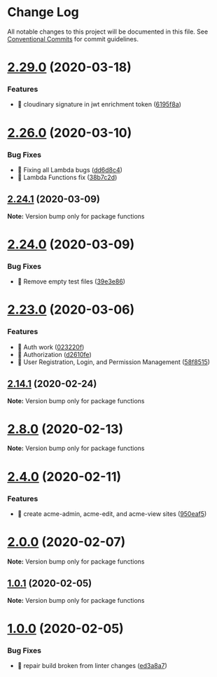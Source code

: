 # Change Log

All notable changes to this project will be documented in this file.
See [Conventional Commits](https://conventionalcommits.org) for commit guidelines.

# [2.29.0](https://github.com/nearform/orion/compare/v2.28.2...v2.29.0) (2020-03-18)


### Features

* 🎸 cloudinary signature in jwt enrichment token ([6195f8a](https://github.com/nearform/orion/commit/6195f8aad7ab929a9305ffdffa664ef586bd9fb7))





# [2.26.0](https://github.com/nearform/orion/compare/v2.25.0...v2.26.0) (2020-03-10)


### Bug Fixes

* 🐛 Fixing all Lambda bugs ([dd6d8c4](https://github.com/nearform/orion/commit/dd6d8c4aa61934c2112b55de8239f9db1e0f8697))
* 🐛 Lambda Functions fix ([38b7c2d](https://github.com/nearform/orion/commit/38b7c2d7ce00e46c0867b59dbcb1806339e41d67))





## [2.24.1](https://github.com/nearform/orion/compare/v2.24.0...v2.24.1) (2020-03-09)

**Note:** Version bump only for package functions





# [2.24.0](https://github.com/nearform/orion/compare/v2.23.1...v2.24.0) (2020-03-09)


### Bug Fixes

* 🐛 Remove empty test files ([39e3e86](https://github.com/nearform/orion/commit/39e3e86ac8b392d66ef0772ec4f7dbb9a4a6c596))





# [2.23.0](https://github.com/nearform/orion/compare/v2.22.0...v2.23.0) (2020-03-06)


### Features

* 🎸 Auth work ([023220f](https://github.com/nearform/orion/commit/023220ff007be0866cdc06fcfd0cc9e8b8a05801))
* 🎸 Authorization ([d2610fe](https://github.com/nearform/orion/commit/d2610fe5b8b9dbc58a0ae20eee2acb5c96c06342))
* 🎸 User Registration, Login, and Permission Management ([58f8515](https://github.com/nearform/orion/commit/58f8515166581258bbf942ee7192fe9fd78557e6))





## [2.14.1](https://github.com/nearform/orion/compare/v2.14.0...v2.14.1) (2020-02-24)

**Note:** Version bump only for package functions





# [2.8.0](https://github.com/nearform/orion/compare/v2.7.0...v2.8.0) (2020-02-13)

**Note:** Version bump only for package functions





# [2.4.0](https://github.com/nearform/orion/compare/v2.3.0...v2.4.0) (2020-02-11)


### Features

* 🎸 create acme-admin, acme-edit, and acme-view sites ([950eaf5](https://github.com/nearform/orion/commit/950eaf55a88a5f24807317a368bff85bae512513))





# [2.0.0](https://github.com/nearform/orion/compare/v1.0.2...v2.0.0) (2020-02-07)

**Note:** Version bump only for package functions





## [1.0.1](https://github.com/nearform/orion/compare/v1.0.0...v1.0.1) (2020-02-05)

**Note:** Version bump only for package functions





# [1.0.0](https://github.com/nearform/orion/compare/v0.1.0...v1.0.0) (2020-02-05)


### Bug Fixes

* 🐛 repair build broken from linter changes ([ed3a8a7](https://github.com/nearform/orion/commit/ed3a8a7))
